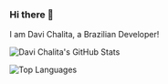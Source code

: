 ### Hi there 👋

<!--
**DaviChalita/DaviChalita** is a ✨ _special_ ✨ repository because its `README.md` (this file) appears on your GitHub profile. -->
I am Davi Chalita, a Brazilian Developer!

![Davi Chalita's GitHub Stats](https://github-readme-stats.vercel.app/api?username=DaviChalita&theme=nord&show_icons=true&count_private=true "Davi Chalita's GitHub Stats")

![Top Languages](https://github-readme-stats.vercel.app/api/top-langs/?username=DaviCHalita&theme=nord&layout=compact&langs_count=8 "Davi Chalita's Top Languages Card")
<!-- 
Here are some ideas to get you started:

- 🔭 I’m currently working on ...
- 🌱 I’m currently learning ...
- 👯 I’m looking to collaborate on ...
- 🤔 I’m looking for help with ...
- 💬 Ask me about ...
- 📫 How to reach me: ...
- 😄 Pronouns: ...
- ⚡ Fun fact: ...
-->
